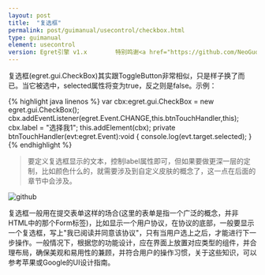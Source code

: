 ```yaml
---
layout: post
title:  "复选框"
permalink: post/guimanual/usecontrol/checkbox.html
type: guimanual
element: usecontrol
version: Egret引擎 v1.x        特别鸣谢<a href="https://github.com/NeoGuo/" target="_blank">郭少瑞</a>同学撰写此文档
---
```


复选框(egret.gui.CheckBox)其实跟ToggleButton非常相似，只是样子换了而已。当它被选中，selected属性将变为true，反之则是false。示例：

{% highlight java linenos %}
var cbx:egret.gui.CheckBox = new egret.gui.CheckBox();
cbx.addEventListener(egret.Event.CHANGE,this.btnTouchHandler,this);
cbx.label = "选择我1";
this.addElement(cbx);
private btnTouchHandler(evt:egret.Event):void {
    console.log(evt.target.selected);
}
{% endhighlight %}

> 要定义复选框显示的文本，控制label属性即可，但如果要做更深一层的定制，比如颜色什么的，就需要涉及到自定义皮肤的概念了，这一点在后面的章节中会涉及。

![github]({{site.baseurl}}/assets/img/checkbox.png "Egret")

复选框一般用在提交表单这样的场合(这里的表单是指一个广泛的概念，并非HTML中的那个Form标签)，比如显示一个用户协议，在协议的底部，一般要显示一个复选框，写上"我已阅读并同意该协议"，只有当用户选上之后，才能进行下一步操作。一般情况下，根据您的功能设计，应在界面上放置对应类型的组件，并合理布局，确保美观和易用性的兼顾，并符合用户的操作习惯，关于这些知识，可以参考苹果或Google的UI设计指南。